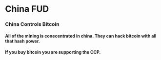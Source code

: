 # China FUD

### China Controls Bitcoin

#### All of the mining is conecentrated in china. They can hack bitcoin with all that hash power.

#### If you buy bitcoin you are supporting the CCP.
